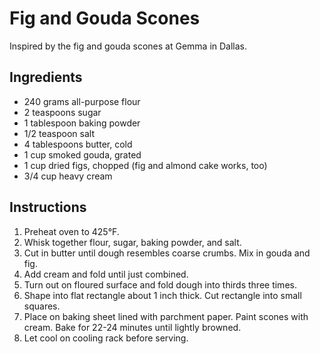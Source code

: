 # Fig and Gouda Scones

Inspired by the fig and gouda scones at Gemma in Dallas.

## Ingredients

- 240 grams all-purpose flour
- 2 teaspoons sugar
- 1 tablespoon baking powder
- 1/2 teaspoon salt
- 4 tablespoons butter, cold
- 1 cup smoked gouda, grated
- 1 cup dried figs, chopped (fig and almond cake works, too)
- 3/4 cup heavy cream

## Instructions

1. Preheat oven to 425°F.
2. Whisk together flour, sugar, baking powder, and salt.
3. Cut in butter until dough resembles coarse crumbs. Mix in gouda and fig.
4. Add cream and fold until just combined.
5. Turn out on floured surface and fold dough into thirds three times.
6. Shape into flat rectangle about 1 inch thick. Cut rectangle into small squares.
7. Place on baking sheet lined with parchment paper. Paint scones with cream. Bake for 22-24 minutes until lightly browned.
8. Let cool on cooling rack before serving.

